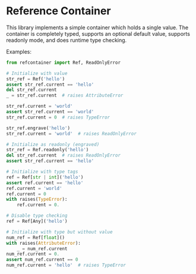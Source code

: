 # Reference Container

This library implements a simple container which holds a single value.
The container is completely typed, supports an optional default value,
supports readonly mode, and does runtime type checking.

Examples:

```python
from refcontainer import Ref, ReadOnlyError

# Initialize with value
str_ref = Ref('hello')
assert str_ref.current == 'hello'
del str_ref.current
_ = str_ref.current  # raises AttributeError

str_ref.current = 'world'
assert str_ref.current == 'world'
str_ref.current = 0  # raises TypeError

str_ref.engrave('hello')
str_ref.current = 'world'  # raises ReadOnlyError

# Initialize as readonly (engraved)
str_ref = Ref.readonly('hello')
del str_ref.current  # raises ReadOnlyError
assert str_ref.current == 'hello'

# Initialize with type tags
ref = Ref[str | int]('hello')
assert ref.current == 'hello'
ref.current = 'world'
ref.current = 0
with raises(TypeError):
    ref.current = 0.

# Disable type checking
ref = Ref[Any]('hello')

# Initialize with type but without value
num_ref = Ref[float]()
with raises(AttributeError):
    _ = num_ref.current
num_ref.current = 0.
assert num_ref.current == 0
num_ref.current = 'hello'  # raises TypeError
```
